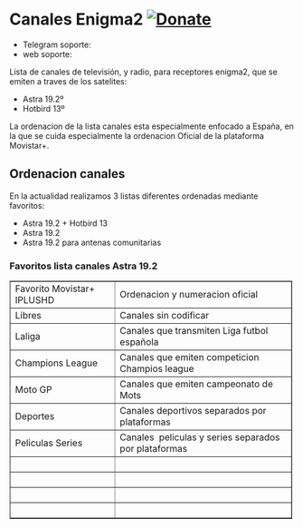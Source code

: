 # Canales Enigma2 <a href="https://www.paypal.me/jungleteam" rel="nofollow"><img src="https://camo.githubusercontent.com/d5d24e33e2f4b6fe53987419a21b203c03789a8f/68747470733a2f2f696d672e736869656c64732e696f2f62616467652f446f6e6174652d50617950616c2d677265656e2e737667" alt="Donate" data-canonical-src="https://img.shields.io/badge/Donate-PayPal-green.svg" style="max-width:100%;"></a></h1>

* Telegram soporte: 
* web soporte: 

Lista de canales de televisión, y radio, para receptores enigma2, que se emiten a traves de los satelites:

* Astra 19.2º
* Hotbird 13º

La ordenacion de la lista canales esta especialmente enfocado a España, en la que se cuida especialmente la ordenacion Oficial de la plataforma Movistar+.

## Ordenacion canales
En la actualidad realizamos 3 listas diferentes ordenadas mediante favoritos:
* Astra 19.2 + Hotbird 13
* Astra 19.2
* Astra 19.2 para antenas comunitarias

### Favoritos lista canales Astra 19.2


<table align="center" border="1" cellpadding="1" cellspacing="1" style="width:500px;">
	<tbody>
		<tr>
			<td>Favorito Movistar+ IPLUSHD</td>
			<td>Ordenacion y numeracion oficial</td>
		</tr>
		<tr>
			<td>Libres</td>
			<td>Canales sin codificar</td>
		</tr>
		<tr>
			<td>Laliga</td>
			<td>Canales que transmiten Liga futbol espa&ntilde;ola</td>
		</tr>
		<tr>
			<td>Champions League</td>
			<td>Canales que emiten competicion Champios league</td>
		</tr>
		<tr>
			<td>Moto GP</td>
			<td>Canales que emiten campeonato de Mots</td>
		</tr>
		<tr>
			<td>Deportes</td>
			<td>Canales deportivos separados por plataformas</td>
		</tr>
		<tr>
			<td>Peliculas Series</td>
			<td>Canales&nbsp; peliculas y series separados por plataformas</td>
		</tr>
		<tr>
			<td>&nbsp;</td>
			<td>&nbsp;</td>
		</tr>
		<tr>
			<td>&nbsp;</td>
			<td>&nbsp;</td>
		</tr>
		<tr>
			<td>&nbsp;</td>
			<td>&nbsp;</td>
		</tr>
		<tr>
			<td>&nbsp;</td>
			<td>&nbsp;</td>
		</tr>
	</tbody>
</table>



